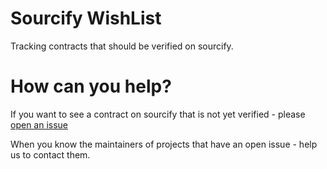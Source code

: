# Sourcify WishList

Tracking contracts that should be verified on sourcify.

# How can you help?

If you want to see a contract on sourcify that is not yet verified - please [open an issue](https://github.com/sourcifyeth/WishList/issues/new)

When you know the maintainers of projects that have an open issue - help us to contact them.

